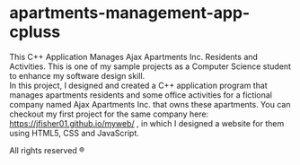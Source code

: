 # apartments-management-app-cpluss
This C++ Application Manages Ajax Apartments Inc. Residents and Activities.
This is one of my sample projects as a Computer Science student to enhance my software design skill.  
In this project, I designed and created a C++ application program that manages apartments residents and some office activities for a fictional company named Ajax Apartments Inc. that owns these apartments.
You can checkout my first project for the same company here: https://jfisher01.github.io/myweb/ , in which I designed a website for them using HTML5, CSS and JavaScript. 

All rights reserved ® 
